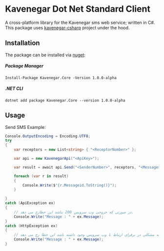 # Kavenegar Dot Net Standard Client
A cross-platform library for the Kavenegar sms web service; written in C#.
This package uses [kavenegar-csharp](https://github.com/KaveNegar/kavenegar-csharp) project under the hood.

## Installation
The package can be installed via [nuget](https://www.nuget.org/packages/Kavenegar.Core/1.0.0-alpha):

##### Package Manager
```
Install-Package Kavenegar.Core -Version 1.0.0-alpha
```
##### .NET CLI
```
dotnet add package Kavenegar.Core --version 1.0.0-alpha
```

## Usage
Send SMS Example:

```c#
Console.OutputEncoding = Encoding.UTF8;
try
{
	var receptors = new List<string> { "<ReceptorNumber>" };

	var api = new KavenegarApi("<ApiKey>");

	var result = await api.Send("<SenderNumber>", receptors, "<Message>");

	foreach (var r in result)
	{
		Console.Write($"{r.Messageid.ToString()}");
	}

}
catch (ApiException ex)
{
	// در صورتی که خروجی وب سرویس 200 نباشد این خطارخ می دهد.
	Console.Write("Message : " + ex.Message);
}
catch (HttpException ex)
{
	// در زمانی که مشکلی در برقرای ارتباط با وب سرویس وجود داشته باشد این خطا رخ می دهد
	Console.Write("Message : " + ex.Message);
}
```
